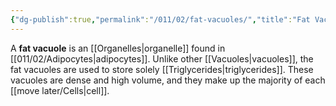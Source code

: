 ```yaml
---
{"dg-publish":true,"permalink":"/011/02/fat-vacuoles/","title":"Fat Vacuoles","tags":["BIOL422"],"noteIcon":"1","created":"2024-09-26T13:45:04.085-07:00","updated":"2024-09-26T15:18:07.700-07:00"}
---
```


A **fat vacuole** is an [[Organelles\|organelle]] found in [[011/02/Adipocytes\|adipocytes]]. Unlike other [[Vacuoles\|vacuoles]], the fat vacuoles are used to store solely [[Triglycerides\|triglycerides]]. These vacuoles are dense and high volume, and they make up the majority of each [[move later/Cells\|cell]].